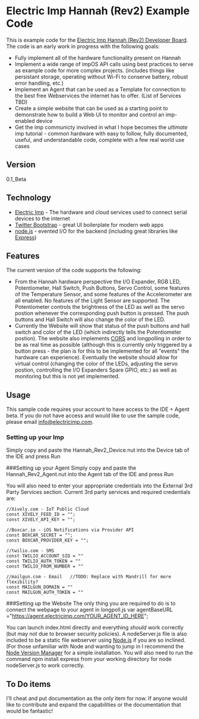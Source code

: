 Electric Imp Hannah (Rev2) Example Code
=========

This is example code for the [Electric Imp Hannah (Rev2) Developer Board].  The code is an early work in progress with the following goals:

  - Fully implement all of the hardware functionality present on Hannah
  - Implement a wide range of impOS API calls using best practices to serve as example code for more complex projects.  (includes things like persistant storage, operating without Wi-Fi to conserve battery, robust error handling, etc.)
  - Implement an Agent that can be used as a Template for connection to the best free Webservices the internet has to offer. (List of Services TBD)
  - Create a simple website that can be used as a starting point to demonstrate how to build a Web UI to monitor and control an imp-enabled device
  - Get the imp communicty involved in what I hope becomes the *ultimate* imp tutorial - common hardware with easy to follow, fully documented, useful, and understandable code, complete with a few real world use cases

Version
-

0.1_Beta

Technology
-

* [Electric Imp] - The hardware and cloud services used to connect serial devices to the internet
* [Twitter Bootstrap] - great UI boilerplate for modern web apps
* [node.js] - evented I/O for the backend (including great libraries like [Express])


Features
-

The current version of the code supports the following:
  - From the Hannah hardware perspective the I/O Expander, RGB LED, Potentiometer, Hall Switch, Push Buttons, Servo Control, some features of the Temperature Sensor, and some features of the Accelerometer are all enabled.  No features of the Light Sensor are supported.  The Potentiometer controls the brightness of the LED as well as the servo postion whenever the corresponding push button is pressed.  The push buttons and Hall Switch will also change the color of the LED.
  - Currently the Website will show that status of the push buttons and hall switch and color of the LED (which indirectly tells the Potentiometer postion).  The website also implements [CORS] and longpolling in order to be as real time as possible (although this is currently only triggered by a button press - the plan is for this to be implemented for all "events" the hardware can experience).  Eventually the website should allow for virtual control (changing the color of the LEDs, adjusting the servo postion, controlling the I/O Expanders Spare GPIO, etc.) as well as monitoring but this is not yet implemented.



Usage
-

This sample code requires your account to have access to the IDE + Agent beta. If you do not have access and would like to use the sample code, please email info@electricimp.com.

### Setting up your Imp
Simply copy and paste the Hannah_Rev2_Device.nut into the Device tab of the IDE and press Run

###Setting up your Agent
Simply copy and paste the Hannah_Rev2_Agent.nut into the Agent tab of the IDE and press Run

You will also need to enter your appropriate credentials into the External 3rd Party Services section.  Current 3rd party services and required credentials are:

    
    //Xively.com - IoT Public Cloud
    const XIVELY_FEED_ID = "";
    const XIVELY_API_KEY = "";
    
    //Boxcar.io - iOS Notifications via Provider API
    const BOXCAR_SECRET = "";
    const BOXCAR_PROVIDER_KEY = "";
    
    //twilio.com - SMS
    const TWILIO_ACCOUNT_SID = ""
    const TWILIO_AUTH_TOKEN = ""
    const TWILIO_FROM_NUMBER = ""
    
    //mailgun.com - Email   //TODO: Replace with Mandrill for more flexibility?
    const MAILGUN_DOMAIN = ""
    const MAILGUN_AUTH_TOKEN = ""
    
###Setting up the Website
The only thing you are required to do is to connect the webpage to your agent in longpoll.js
    var agentBaseURL ="https://agent.electricimp.com/YOUR_AGENT_ID_HERE";
    
You can launch index.html directly and everything *should* work correctly (but may not due to browser security policies).  A nodeServer.js file is also included to be a static file webserver using [Node.js] if you are so inclined.  (For those unfamiliar with Node and wanting to jump in I recommend the [Node Version Manager] for a simple installation.  You will also need to run the command 
    npm install express 
from your working directory for 
    node nodeServer.js
to work correctly.

To Do items
--------------
I'll cheat and put documentation as the only item for now.  If anyone would like to contribute and expand the capabilities or the documentation that would be fantastic!

  [electric imp]: http://www.electricimp.com
  [node.js]: http://nodejs.org
  [Twitter Bootstrap]: http://twitter.github.com/bootstrap/
  [express]: http://expressjs.com
  [Electric Imp Hannah (Rev2) Developer Board]: http://devwiki.electricimp.com/doku.php?id=hannah
  [CORS]: http://www.html5rocks.com/en/tutorials/cors/
  [Node Version Manager]: https://github.com/creationix/nvm

    